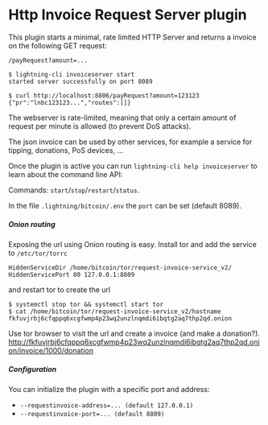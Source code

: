 # Http Invoice Request Server plugin


This plugin starts a minimal, rate limited HTTP Server and returns a invoice on the following GET request:

``/payRequest?amount=...``

```
$ lightning-cli invoiceserver start
started server successfully on port 8089

$ curl http://localhost:8806/payRequest?amount=123123
{"pr":"lnbc123123...","routes":[]}
```

The webserver is rate-limited, meaning that only a certain amount of request per minute is allowed (to prevent DoS attacks).

The json invoice can be used by other services, for example a service for tipping, donations, PoS devices, ...


Once the plugin is active you can run `lightning-cli help invoiceserver` to
learn about the command line API:

Commands: `start`/`stop`/`restart`/`status`.

In the file `.lightning/bitcoin/.env` the `port` can be set (default 8089).

##### Onion routing
Exposing the url using Onion routing is easy. Install tor and 
add the service to `/etc/tor/torrc`
```
HiddenServiceDir /home/bitcoin/tor/request-invoice-service_v2/
HiddenServicePort 80 127.0.0.1:8809

```
and restart tor to create the url
```
$ systemctl stop tor && systemctl start tor
$ cat /home/bitcoin/tor/request-invoice-service_v2/hostname
fkfuvjrbj6cfqppq6xcgfwmp4p23wq2unzlnqmdi6ibqtg2aq7thp2qd.onion
```

Use tor browser to visit the url and create a invoice (and make a donation?).
http://fkfuvjrbj6cfqppq6xcgfwmp4p23wq2unzlnqmdi6ibqtg2aq7thp2qd.onion/invoice/1000/donation

##### Configuration

You can initialize the plugin with a specific port and address:

- `--requestinvoice-address=... (default 127.0.0.1)`
- `--requestinvoice-port=... (default 8809)`
